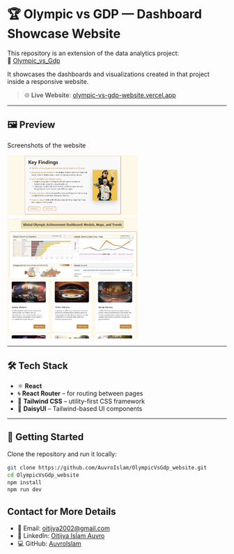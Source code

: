 # 🏆 Olympic vs GDP — Dashboard Showcase Website

This repository is an extension of the data analytics project:  
🔗 [Olympic_vs_Gdp](https://github.com/AuvroIslam/Olympic_vs_Gdp)

It showcases the dashboards and visualizations created in that project inside a responsive website.

> 🌐 **Live Website**: [olympic-vs-gdp-website.vercel.app](https://olympic-vs-gdp-website.vercel.app/)

---

## 🖼️ Preview

Screenshots of the website 
<p float="left">
  <img src="Preview/ss1.png" width="300" />
  <img src="Preview/ss2.png" width="300" />
  <img src="Preview/ss3.png" width="300" />
</p>

---

## 🛠️ Tech Stack

- ⚛️ **React**
- 🌀 **React Router** – for routing between pages
- 🎨 **Tailwind CSS** – utility-first CSS framework
- 🌼 **DaisyUI** – Tailwind-based UI components

---

## 🚀 Getting Started

Clone the repository and run it locally:

```bash
git clone https://github.com/AuvroIslam/OlympicVsGdp_website.git
cd OlympicVsGdp_website
npm install
npm run dev

```
## Contact for More Details

- 📧 Email: [oitijya2002@gmail.com](mailto:oitijya2002@gmail.com)  
- 🔗 LinkedIn: [Oitijya Islam Auvro](https://linkedin.com/in/oitijya-islam-auvro-a252a5325)  
- 💻 GitHub: [AuvroIslam](https://github.com/AuvroIslam)  

